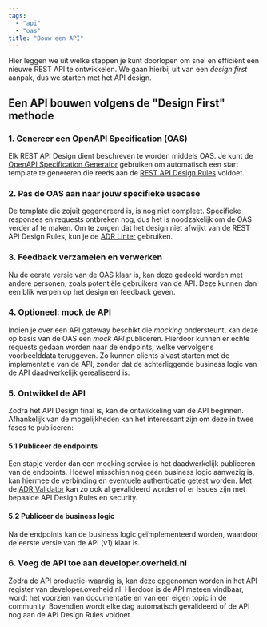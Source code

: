 ```yaml
---
tags:
  - "api"
  - "oas"
title: "Bouw een API"
---
```


Hier leggen we uit welke stappen je kunt doorlopen om snel en efficiënt een nieuwe REST API te ontwikkelen. We gaan hierbij uit van een _design first_ aanpak, dus we starten met het API design.

## Een API bouwen volgens de "Design First" methode

### 1. Genereer een OpenAPI Specification (OAS)

Elk REST API Design dient beschreven te worden middels OAS. Je kunt de [OpenAPI Specification Generator](https://apis.developer.overheid.nl/tools/oas-generator) gebruiken om automatisch een start template te genereren die reeds aan de [REST API Design Rules](https://gitdocumentatie.logius.nl/publicatie/api/adr/#list-of-technical-rules) voldoet.

### 2. Pas de OAS aan naar jouw specifieke usecase

De template die zojuit gegenereerd is, is nog niet compleet. Specifieke responses en requests ontbreken nog, dus het is noodzakelijk om de OAS verder af te maken. Om te zorgen dat het design niet afwijkt van de REST API Design Rules, kun je de [ADR Linter](../tools/api-design-rules-linter) gebruiken.

### 3. Feedback verzamelen en verwerken

Nu de eerste versie van de OAS klaar is, kan deze gedeeld worden met andere personen, zoals potentiële gebruikers van de API. Deze kunnen dan een blik werpen op het design en feedback geven.

### 4. Optioneel: mock de API

Indien je over een API gateway beschikt die _mocking_ ondersteunt, kan deze op basis van de OAS een _mock API_ publiceren. Hierdoor kunnen er echte requests gedaan worden naar de endpoints, welke vervolgens voorbeelddata teruggeven. Zo kunnen clients alvast starten met de implementatie van de API, zonder dat de achterliggende business logic van de API daadwerkelijk gerealiseerd is.

### 5. Ontwikkel de API

Zodra het API Design final is, kan de ontwikkeling van de API beginnen. Afhankelijk van de mogelijkheden kan het interessant zijn om deze in twee fases te publiceren:

#### 5.1 Publiceer de endpoints

Een stapje verder dan een mocking service is het daadwerkelijk publiceren van de endpoints. Hoewel misschien nog geen business logic aanwezig is, kan hiermee de verbinding en eventuele authenticatie getest worden. Met de [ADR Validator](../tools/api-design-rules-validator) kan zo ook al gevalideerd worden of er issues zijn met bepaalde API Design Rules en security.

#### 5.2 Publiceer de business logic

Na de endpoints kan de business logic geïmplementeerd worden, waardoor de eerste versie van de API (v1) klaar is.

### 6. Voeg de API toe aan developer.overheid.nl

Zodra de API productie-waardig is, kan deze opgenomen worden in het API register van developer.overheid.nl. Hierdoor is de API meteen vindbaar, wordt het voorzien van documentatie en van een eigen topic in de community. Bovendien wordt elke dag automatisch gevalideerd of de API nog aan de API Design Rules voldoet.
